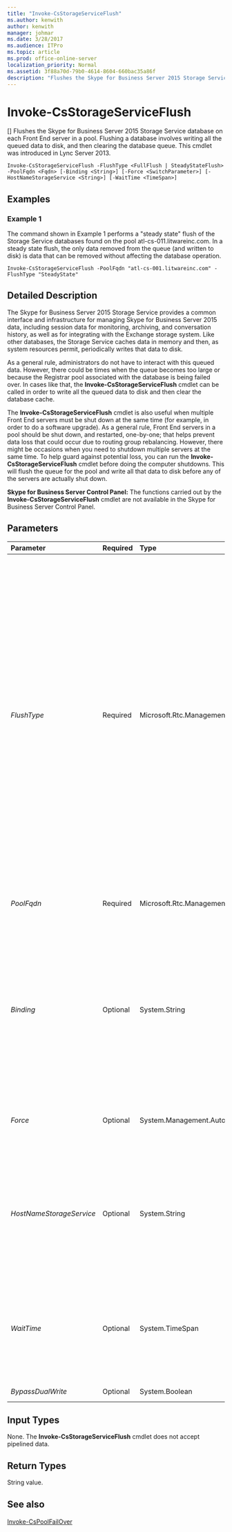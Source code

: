 ```yaml
---
title: "Invoke-CsStorageServiceFlush"
ms.author: kenwith
author: kenwith
manager: johmar
ms.date: 3/28/2017
ms.audience: ITPro
ms.topic: article
ms.prod: office-online-server
localization_priority: Normal
ms.assetid: 3f88a70d-79b0-4614-8604-660bac35a86f
description: "Flushes the Skype for Business Server 2015 Storage Service database on each Front End server in a pool. Flushing a database involves writing all the queued data to disk, and then clearing the database queue. This cmdlet was introduced in Lync Server 2013."
---
```


# Invoke-CsStorageServiceFlush
[]
Flushes the Skype for Business Server 2015 Storage Service database on each Front End server in a pool. Flushing a database involves writing all the queued data to disk, and then clearing the database queue. This cmdlet was introduced in Lync Server 2013.
  
```
Invoke-CsStorageServiceFlush -FlushType <FullFlush | SteadyStateFlush> -PoolFqdn <Fqdn> [-Binding <String>] [-Force <SwitchParameter>] [-HostNameStorageService <String>] [-WaitTime <TimeSpan>]

```

## Examples
<a name="Examples"> </a>

### Example 1

The command shown in Example 1 performs a "steady state" flush of the Storage Service databases found on the pool atl-cs-011.litwareinc.com. In a steady state flush, the only data removed from the queue (and written to disk) is data that can be removed without affecting the database operation.
  
```
Invoke-CsStorageServiceFlush -PoolFqdn "atl-cs-001.litwareinc.com" -FlushType "SteadyState"
```

## Detailed Description
<a name="DetailedDescription"> </a>

The Skype for Business Server 2015 Storage Service provides a common interface and infrastructure for managing Skype for Business Server 2015 data, including session data for monitoring, archiving, and conversation history, as well as for integrating with the Exchange storage system. Like other databases, the Storage Service caches data in memory and then, as system resources permit, periodically writes that data to disk. 
  
As a general rule, administrators do not have to interact with this queued data. However, there could be times when the queue becomes too large or because the Registrar pool associated with the database is being failed over. In cases like that, the **Invoke-CsStorageServiceFlush** cmdlet can be called in order to write all the queued data to disk and then clear the database cache.
  
The **Invoke-CsStorageServiceFlush** cmdlet is also useful when multiple Front End servers must be shut down at the same time (for example, in order to do a software upgrade). As a general rule, Front End servers in a pool should be shut down, and restarted, one-by-one; that helps prevent data loss that could occur due to routing group rebalancing. However, there might be occasions when you need to shutdown multiple servers at the same time. To help guard against potential loss, you can run the **Invoke-CsStorageServiceFlush** cmdlet before doing the computer shutdowns. This will flush the queue for the pool and write all that data to disk before any of the servers are actually shut down.
  
 **Skype for Business Server Control Panel:** The functions carried out by the **Invoke-CsStorageServiceFlush** cmdlet are not available in the Skype for Business Server Control Panel.
  
## Parameters
<a name="DetailedDescription"> </a>

|**Parameter**|**Required**|**Type**|**Description**|
|:-----|:-----|:-----|:-----|
| _FlushType_ <br/> |Required  <br/> |Microsoft.Rtc.Management.Hadr.FlushType  <br/> |Specifies the type of storage flush to be performed. Allowed values are:  <br/> SteadyState - The only data that will be flushed is data that can be removed from the queue without affecting normal operations of the storage service. This is typically done to remove older data from the queue.  <br/> FullFlush - Flushes all the data from the queue. This is typically used when a pool is being failed over, and when there is no expectation that the queue will be receiving any new data.  <br/> |
| _PoolFqdn_ <br/> |Required  <br/> |Microsoft.Rtc.Management.Deploy.Fqdn  <br/> |Fully qualified domain name of the pool containing the storage service to be flushed.  <br/> |
| _Binding_ <br/> |Optional  <br/> |System.String  <br/> |Windows Communication Foundation (WCF) binding. A WCF binding determines the transport, encoding, and protocol details required for clients and services to communicate with each other. valid values are:  <br/> NetNamedPipe  <br/> NetTCP  <br/> |
| _Force_ <br/> |Optional  <br/> |System.Management.Automation.SwitchParameter  <br/> |Suppresses the display of any non-fatal error message that might occur when running the command.  <br/> |
| _HostNameStorageService_ <br/> |Optional  <br/> |System.String  <br/> |Fully qualified domain name of the server where the Skype for Business Server 2015 Storage Service is running. This parameter is required if the Binding is set to NetTCP.  <br/> |
| _WaitTime_ <br/> |Optional  <br/> |System.TimeSpan  <br/> |Specifies the maximum amount of time the cmdlet will wait before assuming that flushing has begun and moving on to the next step in the flushing process.  <br/> |
| _BypassDualWrite_ <br/> |Optional  <br/> |System.Boolean  <br/> |PARAMVALUE: $true | $false  <br/> |
   
## Input Types
<a name="InputTypes"> </a>

None. The **Invoke-CsStorageServiceFlush** cmdlet does not accept pipelined data.
  
## Return Types
<a name="ReturnTypes"> </a>

String value.
  
## See also
<a name="ReturnTypes"> </a>

#### 

[Invoke-CsPoolFailOver](invoke-cspoolfailover.md)

